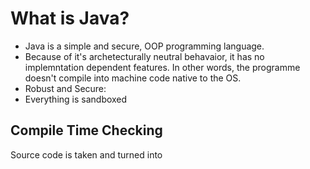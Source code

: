 # What is Java?
* Java is a simple and secure, OOP programming language.
* Because of it's archetecturally neutral behavaior, it has no implemntation dependent features. In other words, the programme doesn't compile into machine code native to the OS.
* Robust and Secure:
*   Everything is sandboxed

## Compile Time Checking
Source code is taken and turned into 
